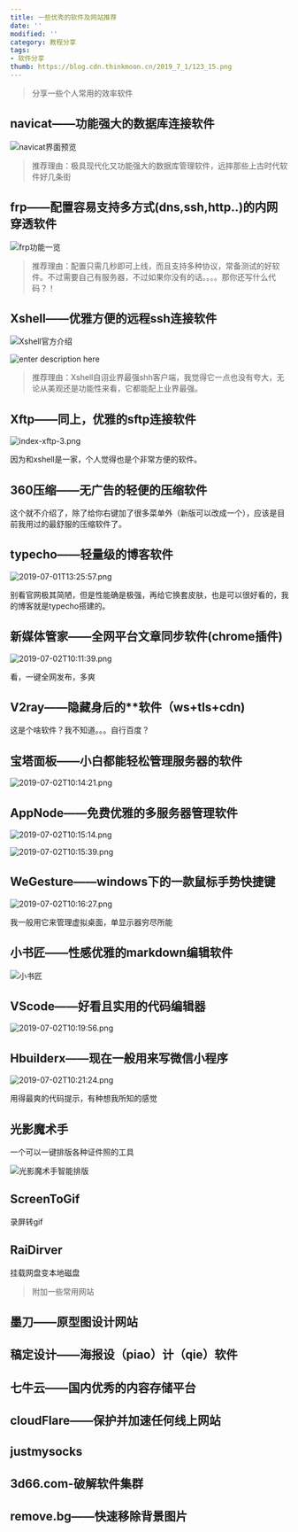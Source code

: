 ```yaml
---
title: 一些优秀的软件及网站推荐
date: ''
modified: ''
category: 教程分享
tags:
- 软件分享
thumb: https://blog.cdn.thinkmoon.cn/2019_7_1/123_15.png
---
```


> 分享一些个人常用的效率软件
## navicat——功能强大的数据库连接软件

![navicat界面预览](https://blog.cdn.thinkmoon.cn/2019_7_1/02.Product_01_Premium_Windows_01_Mainscreen.png)

> 推荐理由：极具现代化又功能强大的数据库管理软件，远摔那些上古时代软件好几条街

## frp——配置容易支持多方式(dns,ssh,http..)的内网穿透软件

![frp功能一览](https://blog.cdn.thinkmoon.cn/2019_7_1/1561974722973.png)

> 推荐理由：配置只需几秒即可上线，而且支持多种协议，常备测试的好软件。不过需要自己有服务器，不过如果你没有的话。。。。那你还写什么代码？！

## Xshell——优雅方便的远程ssh连接软件

![Xshell官方介绍](https://blog.cdn.thinkmoon.cn/2019_7_1/1561974900401.png)

![enter description here](https://blog.cdn.thinkmoon.cn/2019_7_1/xshell-screenshot-2.png)

> 推荐理由：Xshell自诩业界最强shh客户端，我觉得它一点也没有夸大，无论从美观还是功能性来看，它都能配上业界最强。

## Xftp——同上，优雅的sftp连接软件

![index-xftp-3.png][1]

因为和xshell是一家，个人觉得也是个非常方便的软件。

## 360压缩——无广告的轻便的压缩软件
这个就不介绍了，除了给你右键加了很多菜单外（新版可以改成一个），应该是目前我用过的最舒服的压缩软件了。

## typecho——轻量级的博客软件

![2019-07-01T13:25:57.png][2]

别看官网极其简陋，但是性能确是极强，再给它换套皮肤，也是可以很好看的，我的博客就是typecho搭建的。

## 新媒体管家——全网平台文章同步软件(chrome插件)
![2019-07-02T10:11:39.png][3]

看，一键全网发布，多爽

## V2ray——隐藏身后的**软件（ws+tls+cdn)
这是个啥软件？我不知道。。。自行百度？

## 宝塔面板——小白都能轻松管理服务器的软件
![2019-07-02T10:14:21.png][4]

## AppNode——免费优雅的多服务器管理软件
![2019-07-02T10:15:14.png][5]
![2019-07-02T10:15:39.png][6]

## WeGesture——windows下的一款鼠标手势快捷键
![2019-07-02T10:16:27.png][7]
我一般用它来管理虚拟桌面，单显示器穷尽所能

## 小书匠——性感优雅的markdown编辑软件
![小书匠][8]

## VScode——好看且实用的代码编辑器
![2019-07-02T10:19:56.png][9]

## Hbuilderx——现在一般用来写微信小程序
![2019-07-02T10:21:24.png][10]

用得最爽的代码提示，有种想我所知的感觉

## 光影魔术手

一个可以一键排版各种证件照的工具

![光影魔术手智能排版][11]

## ScreenToGif
录屏转gif

## RaiDirver
挂载网盘变本地磁盘

> 附加一些常用网站

## 墨刀——原型图设计网站
## 稿定设计——海报设（piao）计（qie）软件
## 七牛云——国内优秀的内容存储平台
## cloudFlare——保护并加速任何线上网站
## justmysocks
## 3d66.com-破解软件集群
## remove.bg——快速移除背景图片


  [1]: http://blog.cdn.thinkmoon.cn/blog/typecho/index-xftp-3.png
  [2]: https://blog.cdn.thinkmoon.cn/blog/typecho/typecho.png
  [3]: https://blog.cdn.thinkmoon.cn/blog/typecho/2019-07-02T10:11:39.png
  [4]: https://blog.cdn.thinkmoon.cn/blog/typecho/2019-07-02T10:14:21.png
  [5]: https://blog.cdn.thinkmoon.cn/blog/typecho/2019-07-02T10:15:14.png
  [6]: https://blog.cdn.thinkmoon.cn/blog/typecho/2019-07-02T10:15:39.png
  [7]: https://blog.cdn.thinkmoon.cn/blog/typecho/2019-07-02T10:16:27.png
  [8]: https://blog.cdn.thinkmoon.cn/%E5%B0%8F%E4%B9%A6%E5%8C%A0/2017_12/1514090290646.jpg
  [9]: https://blog.cdn.thinkmoon.cn/blog/typecho/2019-07-02T10:19:56.png
  [10]: https://blog.cdn.thinkmoon.cn/blog/typecho/2019-07-02T10:21:24.png
  [11]: https://blog.cdn.thinkmoon.cn/blog/typecho/2019-10-09T09:06:33.png